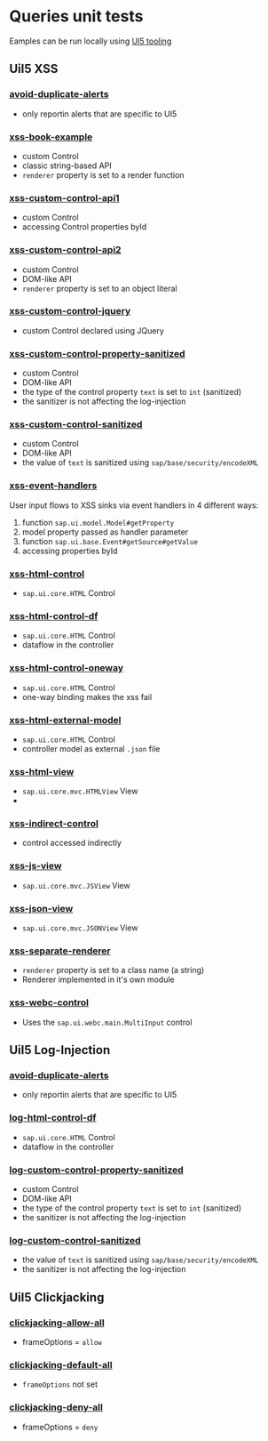 # Queries unit tests
Eamples can be run locally using [UI5 tooling](https://sap.github.io/ui5-tooling/stable/)

## UiI5 XSS
### [avoid-duplicate-alerts](UI5Xss/avoid-duplicate-alerts)
- only reportin alerts that are specific to UI5

### [xss-book-example](UI5Xss/xss-book-example)
- custom Control
- classic string-based API
- `renderer` property is set to a render function

### [xss-custom-control-api1](UI5Xss/xss-custom-control-api1)
- custom Control
- accessing Control properties byId

### [xss-custom-control-api2](UI5Xss/xss-custom-control-api2)
- custom Control
- DOM-like API
- `renderer` property is set to an object literal 

### [xss-custom-control-jquery](UI5Xss/xss-custom-control-jquery)
- custom Control declared using JQuery

### [xss-custom-control-property-sanitized](UI5Xss/xss-custom-control-property-sanitized)
- custom Control
- DOM-like API
- the type of the control property `text` is set to `int` (sanitized)
- the sanitizer is not affecting the log-injection

### [xss-custom-control-sanitized](UI5Xss/xss-custom-control-sanitized)
- custom Control
- DOM-like API
- the value of `text` is sanitized using `sap/base/security/encodeXML`

### [xss-event-handlers](UI5Xss/xss-event-handlers)
User input flows to XSS sinks via event handlers in 4 different ways:
1. function `sap.ui.model.Model#getProperty` 
2. model property passed as handler parameter
3. function `sap.ui.base.Event#getSource#getValue`
4. accessing properties byId

### [xss-html-control](UI5Xss/xss-html-control)
- `sap.ui.core.HTML` Control

### [xss-html-control-df](UI5Xss/xss-html-control-df)
- `sap.ui.core.HTML` Control
- dataflow in the controller

### [xss-html-control-oneway](UI5Xss/xss-html-control-oneway)
- `sap.ui.core.HTML` Control
- one-way binding makes the xss fail

### [xss-html-external-model](UI5Xss/xss-html-external-model)
- `sap.ui.core.HTML` Control
- controller model as external `.json` file

### [xss-html-view](UI5Xss/xss-html-view)
- `sap.ui.core.mvc.HTMLView` View
- 
### [xss-indirect-control](UI5Xss/xss-indirect-control)
- control accessed indirectly

### [xss-js-view](UI5Xss/xss-js-view)
- `sap.ui.core.mvc.JSView` View

### [xss-json-view](UI5Xss/xss-json-view)
- `sap.ui.core.mvc.JSONView` View

### [xss-separate-renderer](UI5Xss/xss-separate-renderer)
- `renderer` property is set to a class name (a string)
- Renderer implemented in it's own module

### [xss-webc-control](UI5Xss/xss-webc-control)
- Uses the `sap.ui.webc.main.MultiInput` control

## UiI5 Log-Injection
### [avoid-duplicate-alerts](UI5LogInjection/avoid-duplicate-alerts)
- only reportin alerts that are specific to UI5

### [log-html-control-df](UI5LogInjection/log-html-control-df)
- `sap.ui.core.HTML` Control
- dataflow in the controller

### [log-custom-control-property-sanitized](UI5LogInjection/log-custom-control-property-sanitized)
- custom Control
- DOM-like API
- the type of the control property `text` is set to `int` (sanitized)
- the sanitizer is not affecting the log-injection

### [log-custom-control-sanitized](UI5LogInjection/log-custom-control-sanitized)
- the value of `text` is sanitized using `sap/base/security/encodeXML`
- the sanitizer is not affecting the log-injection

## UiI5 Clickjacking
### [clickjacking-allow-all](UI5Clickjacking/clickjacking-allow-all)
- frameOptions = `allow`

### [clickjacking-default-all](UI5Clickjacking/clickjacking-default-all)
- `frameOptions` not set

### [clickjacking-deny-all](UI5Clickjacking/clickjacking-deny-all)
- frameOptions = `deny`
